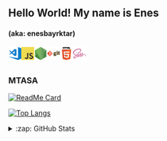 ## Hello World! My name is Enes
#### (aka: enesbayrktar)

<img align="left" alt="Visual Studio Code" width="26px" src="https://raw.githubusercontent.com/github/explore/80688e429a7d4ef2fca1e82350fe8e3517d3494d/topics/visual-studio-code/visual-studio-code.png" />
<img align="left" alt="JavaScript" width="26px" src="https://raw.githubusercontent.com/github/explore/80688e429a7d4ef2fca1e82350fe8e3517d3494d/topics/javascript/javascript.png" />
<img align="left" alt="Node.js" width="26px" src="https://raw.githubusercontent.com/github/explore/80688e429a7d4ef2fca1e82350fe8e3517d3494d/topics/nodejs/nodejs.png" />
<img align="left" alt="Git" width="26px" src="https://raw.githubusercontent.com/github/explore/80688e429a7d4ef2fca1e82350fe8e3517d3494d/topics/git/git.png" />
<img align="left" alt="HTML5" width="26px" src="https://raw.githubusercontent.com/github/explore/80688e429a7d4ef2fca1e82350fe8e3517d3494d/topics/html/html.png" />
<img align="left" alt="Sass" width="26px" src="https://raw.githubusercontent.com/github/explore/80688e429a7d4ef2fca1e82350fe8e3517d3494d/topics/sass/sass.png" />
<br />
<br />

### MTASA
[![ReadMe Card](https://github-readme-stats.vercel.app/api/pin/?username=enesbayrktar&repo=mtasa-resources&theme=graywhite&show_owner=true)](https://github.com/enesbayrktar/mtasa-resources)



[![Top Langs](https://github-readme-stats.vercel.app/api/top-langs/?username=enesbayrktar&layout=compact&theme=graywhite&card_width=350)](https://github.com/enesbayrktar)




<details>
  <summary>:zap: GitHub Stats</summary>

  <img align="left" alt="enesbayrktar's GitHub Stats" src="https://github-readme-stats.vercel.app/api?username=enesbayrktar" />

</details>
